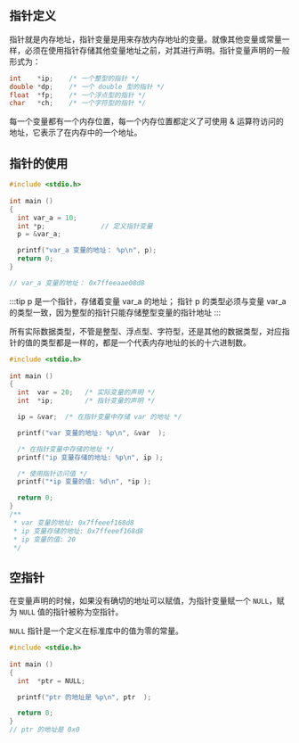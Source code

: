 ## 指针定义

指针就是内存地址，指针变量是用来存放内存地址的变量。就像其他变量或常量一样，必须在使用指针存储其他变量地址之前，对其进行声明。指针变量声明的一般形式为：
```c
int    *ip;    /* 一个整型的指针 */
double *dp;    /* 一个 double 型的指针 */
float  *fp;    /* 一个浮点型的指针 */
char   *ch;    /* 一个字符型的指针 */
```
每一个变量都有一个内存位置，每一个内存位置都定义了可使用 & 运算符访问的地址，它表示了在内存中的一个地址。

## 指针的使用

```c
#include <stdio.h>
 
int main ()
{
  int var_a = 10;
  int *p;              // 定义指针变量
  p = &var_a;

  printf("var_a 变量的地址： %p\n", p);
  return 0;
}

// var_a 变量的地址： 0x7ffeeaae08d8
```
:::tip
p 是一个指针，存储着变量 var_a 的地址；
指针 p 的类型必须与变量 var_a 的类型一致，因为整型的指针只能存储整型变量的指针地址
:::

所有实际数据类型，不管是整型、浮点型、字符型，还是其他的数据类型，对应指针的值的类型都是一样的，都是一个代表内存地址的长的十六进制数。

```c
#include <stdio.h>
 
int main ()
{
  int  var = 20;   /* 实际变量的声明 */
  int  *ip;        /* 指针变量的声明 */

  ip = &var;  /* 在指针变量中存储 var 的地址 */

  printf("var 变量的地址: %p\n", &var  );

  /* 在指针变量中存储的地址 */
  printf("ip 变量存储的地址: %p\n", ip );

  /* 使用指针访问值 */
  printf("*ip 变量的值: %d\n", *ip );

  return 0;
}
/**
 * var 变量的地址: 0x7ffeeef168d8
 * ip 变量存储的地址: 0x7ffeeef168d8
 * ip 变量的值: 20
 */
```
## 空指针
在变量声明的时候，如果没有确切的地址可以赋值，为指针变量赋一个 `NULL`，赋为 `NULL` 值的指针被称为空指针。

`NULL` 指针是一个定义在标准库中的值为零的常量。

```c
#include <stdio.h>
 
int main ()
{
  int  *ptr = NULL;

  printf("ptr 的地址是 %p\n", ptr  );

  return 0;
}
// ptr 的地址是 0x0
```